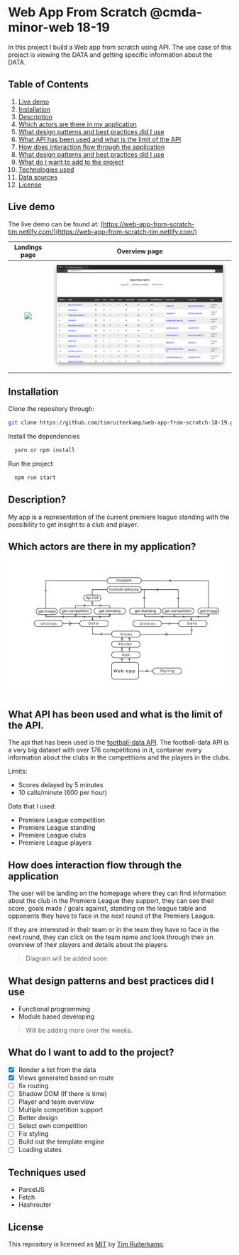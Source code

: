 # Web App From Scratch @cmda-minor-web 18-19

In this project I build a Web app from scratch using API. The use case of this project is viewing the DATA and getting specific information about the DATA.

## Table of Contents

1. [Live demo](#live-demo)
2. [Installation](#installation)
3. [Description](#description)
4. [Which actors are there in my application](#which-actors-are-there-in-my-application)
5. [What design patterns and best practices did I use](#What-design-patterns-and-best-practices-did-I-use)
6. [What API has been used and what is the limit of the API](#What-API-has-been-used-and-what-is-the-limit-of-the-API.)
7. [How does interaction flow through the application](#How-does-interaction-flow-through-the-application)
8. [What design patterns and best practices did I use](#What-design-patterns-and-best-practices-did-I-use)
9. [What do I want to add to the project](#What-do-I-want-to-add-to-the-project)
10. [Technologies used](#technologies-used)
11. [Data sources](#data-sources)
12. [License](#license)

## Live demo

The live demo can be found at: [https://web-app-from-scratch-tim.netlify.com/](https://web-app-from-scratch-tim.netlify.com/)

|          Landings page          |           Overview page           |
| :-----------------------------: | :-------------------------------: |
| ![](gh-images/landing-page.png) | ![](gh-images/table-overview.png) |

## Installation

Clone the repository through:

```bash
git clone https://github.com/timruiterkamp/web-app-from-scratch-18-19.git
```

Install the dependencies

```bash
  yarn or npm install
```

Run the project

```bash
  npm run start
```

## Description?

My app is a representation of the current premiere league standing with the possibility to get insight to a club and player.

## Which actors are there in my application?

![Actor diagram](gh-images/actor-diagram.jpg)

## What API has been used and what is the limit of the API.

The api that has been used is the [football-data API](https://football-data.org). The football-data API is a very big dataset with over 176 competitions in it, container every information about the clubs in the competitions and the players in the clubs.

Limits:

- Scores delayed by 5 minutes
- 10 calls/minute (600 per hour)

Data that I used:

- Premiere League competition
- Premiere League standing
- Premiere League clubs
- Premiere League players

## How does interaction flow through the application

The user will be landing on the homepage where they can find information about the club in the Premiere League they support, they can see their score, goals made / goals against, standing on the league table and opponents they have to face in the next round of the Premiere League.

If they are interested in their team or in the team they have to face in the next round, they can click on the team name and look through their an overview of their players and details about the players.

> Diagram will be added soon

## What design patterns and best practices did I use

- Functional programming
- Module based developing

> Will be adding more over the weeks.

## What do I want to add to the project?

- [x] Render a list from the data
- [x] Views generated based on route
- [ ] fix routing
- [ ] Shadow DOM (If there is time)
- [ ] Player and team overview
- [ ] Multiple competition support
- [ ] Better design
- [ ] Select own competition
- [ ] Fix styling
- [ ] Build out the template engine
- [ ] Loading states

## Techniques used

- ParcelJS
- Fetch
- Hashrouter

## License

This repository is licensed as [MIT](LICENSE) by [Tim Ruiterkamp](https://github.com/timruiterkamp).
